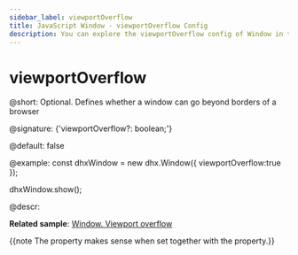 ```yaml
---
sidebar_label: viewportOverflow
title: JavaScript Window - viewportOverflow Config 
description: You can explore the viewportOverflow config of Window in the documentation of the DHTMLX JavaScript UI library. Browse developer guides and API reference, try out code examples and live demos, and download a free 30-day evaluation version of DHTMLX Suite.
---
```


# viewportOverflow

@short: Optional. Defines whether a window can go beyond borders of a browser

@signature: {'viewportOverflow?: boolean;'}

@default: false

@example:
const dhxWindow = new dhx.Window({
    viewportOverflow:true
});

dhxWindow.show();

@descr:

**Related sample**: [Window. Viewport overflow](https://snippet.dhtmlx.com/qfhdlzri)

{{note The property makes sense when set together with the [](window/api/window_movable_config.md) property.}}

[comment]: # (@related: window/how_to_start.md window/configuration.md#overflowing-browser-window)
